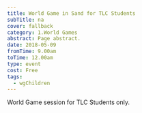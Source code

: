 ```yaml
---
title: World Game in Sand for TLC Students
subTitle: na
cover: fallback
category: 1.World Games
abstract: Page abstract.
date: 2018-05-09
fromTime: 9.00am
toTime: 12.00am
type: event
cost: Free
tags:
  - wgChildren
---
```


World Game session for TLC Students only.

